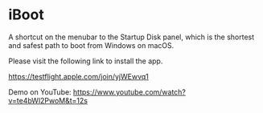 # iBoot
A shortcut on the menubar to the Startup Disk panel, which is the shortest and safest path to boot from Windows on macOS.

Please visit the following link to install the app.

https://testflight.apple.com/join/yjWEwvq1 

Demo on YouTube:
https://www.youtube.com/watch?v=te4bWl2PwoM&t=12s
